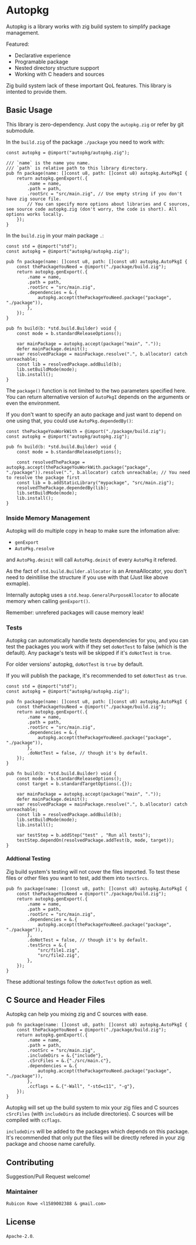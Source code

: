 # Autopkg
Autopkg is a library works with zig build system to simplify package management.

Featured:
- Declarative experience
- Programable package
- Nested directory structure support
- Working with C headers and sources

Zig build system lack of these important QoL features. This library is intented to provide them.

## Basic Usage

This library is zero-dependency. Just copy the `autopkg.zig` or refer by git submodule.

In the `build.zig` of the package `./package` you need to work with:
````zig
const autopkg = @import("autopkg/autopkg.zig");

/// `name` is the name you name.
/// `path` is relative path to this library directory.
pub fn package(name: []const u8, path: []const u8) autopkg.AutoPkgI {
    return autopkg.genExport(.{
        .name = name,
        .path = path,
        .rootSrc = "src/main.zig", // Use empty string if you don't have zig source file.
        // You can specify more options about libraries and C sources, see source code autopkg.zig (don't worry, the code is short). All options works locally.
    });
}
````

In the `build.zig` in your main package `.`:
````zig
const std = @import("std");
const autopkg = @import("autopkg/autopkg.zig");

pub fn package(name: []const u8, path: []const u8) autopkg.AutoPkgI {
    const thePackageYouNeed = @import("./package/build.zig");
    return autopkg.genExport(.{
        .name = name,
        .path = path,
        .rootSrc = "src/main.zig",
        .dependencies = &.{
            autopkg.accept(thePackageYouNeed.package("package", "./package")),
        },
    });
}

pub fn build(b: *std.build.Builder) void {
    const mode = b.standardReleaseOptions();

    var mainPackage = autopkg.accept(package("main", "."));
    defer mainPackage.deinit();
    var resolvedPackage = mainPackage.resolve(".", b.allocator) catch unreachable;
    const lib = resolvedPackage.addBuild(b);
    lib.setBuildMode(mode);
    lib.install();
}
````

The `package()` function is not limited to the two parameters specified here. You can return alternative version of `AutoPkgI` depends on the arguments or even the environment.

If you don't want to specify an auto package and just want to depend on one using that, you could use `AutoPkg.dependedBy()`:

````zig
const thePackageYouWorkWith = @import("./package/build.zig");
const autopkg = @import("autopkg/autopkg.zig");

pub fn build(b: *std.build.Builder) void {
    const mode = b.standardReleaseOptions();

    const resolvedThePackage = autopkg.accept(thePackageYouWorkWith.package("package", "./package")).resolve(".", b.allocator) catch unreachable; // You need to resolve the package first
    const lib = b.addStaticLibrary("mypackage", "src/main.zig");
    resolvedThePackage.dependedBy(lib);
    lib.setBuildMode(mode);
    lib.install();
}
````

### Inside Memory Management
Autopkg will do multiple copy in heap to make sure the infomation alive:

- `genExport`
- `AutoPkg.resolve`

and `AutoPkg.deinit` will call `AutoPkg.deinit` of every `AutoPkg` it refered.

As the fact of `std.build.Builder.allocator` is an ArenaAllocator, you don't need to deinitilise the structure if you use with that (Just like above exmaple).

Internally autopkg uses a `std.heap.GeneralPurposeAllocator` to allocate memory when calling `genExport()`.

Remember: unrefered packages will cause memory leak!

### Tests

Autopkg can automatically handle tests dependencies for you, and you can test the packages you work with if they set `doNotTest` to false (which is the default). Any package's tests will be skipped if it's `doNotTest` is `true`.

For older versions' autopkg, `doNotTest` is `true` by default.

If you will publish the package, it's recommended to set `doNotTest` as `true`.

````zig
const std = @import("std");
const autopkg = @import("autopkg/autopkg.zig");

pub fn package(name: []const u8, path: []const u8) autopkg.AutoPkgI {
    const thePackageYouNeed = @import("./package/build.zig");
    return autopkg.genExport(.{
        .name = name,
        .path = path,
        .rootSrc = "src/main.zig",
        .dependencies = &.{
            autopkg.accept(thePackageYouNeed.package("package", "./package")),
        },
        .doNotTest = false, // though it's by default.
    });
}

pub fn build(b: *std.build.Builder) void {
    const mode = b.standardReleaseOptions();
    const target = b.standardTargetOptions(.{});

    var mainPackage = autopkg.accept(package("main", "."));
    defer mainPackage.deinit();
    var resolvedPackage = mainPackage.resolve(".", b.allocator) catch unreachable;
    const lib = resolvedPackage.addBuild(b);
    lib.setBuildMode(mode);
    lib.install();
    
    var testStep = b.addStep("test" , "Run all tests");
    testStep.dependOn(resolvedPackage.addTest(b, mode, target));
}
````

#### Addtional Testing

Zig build system's testing will not cover the files imported. To test these files or other files you want to test, add them into `testSrcs`.

````Zig
pub fn package(name: []const u8, path: []const u8) autopkg.AutoPkgI {
    const thePackageYouNeed = @import("./package/build.zig");
    return autopkg.genExport(.{
        .name = name,
        .path = path,
        .rootSrc = "src/main.zig",
        .dependencies = &.{
            autopkg.accept(thePackageYouNeed.package("package", "./package")),
        },
        .doNotTest = false, // though it's by default.
        .testSrcs = &.{
            "src/file1.zig",
            "src/file2.zig",
        },
    });
}
````

These addtional testings follow the `doNotTest` option as well.

## C Source and Header Files

Autopkg can help you mixing zig and C sources with ease.

````
pub fn package(name: []const u8, path: []const u8) autopkg.AutoPkgI {
    const thePackageYouNeed = @import("./package/build.zig");
    return autopkg.genExport(.{
        .name = name,
        .path = path,
        .rootSrc = "src/main.zig",
        .includeDirs = &.{"include"},
        .cSrcFiles = &.{"./src/main.c"},
        .dependencies = &.{
            autopkg.accept(thePackageYouNeed.package("package", "./package")),
        },
        .ccflags = &.{"-Wall", "-std=c11", "-g"},
    });
}
````

Autopkg will set up the build system to mix your zig files and C sources `cSrcFiles` (with `includeDirs` as include directories). C sources will be compiled with `ccflags`.

`includeDirs` will be added to the packages which depends on this package. It's recommended that only put the files will be directly refered in your zig package and choose name carefully.

## Contributing

Suggestion/Pull Request welcome!

### Maintainer

`Rubicon Rowe <l1589002388 & gmail.com>`

## License
`Apache-2.0`.
